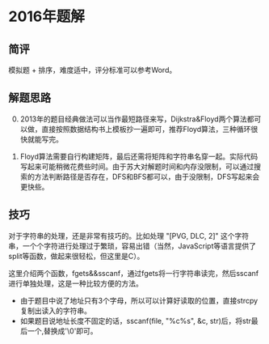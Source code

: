 # 2016年题解

## 简评

模拟题 + 排序，难度适中，评分标准可以参考Word。

## 解题思路

0. 2013年的题目经典做法可以当作最短路径来写，Dijkstra&Floyd两个算法都可以做，直接按照数据结构书上模板抄一遍即可，推荐Floyd算法，三种循环很快就能写完。

1. Floyd算法需要自行构建矩阵，最后还需将矩阵和字符串名穿一起。实际代码写起来可能稍微花费些时间。由于苏大对解题时间和内存没限制，可以通过搜索的方法判断路径是否存在，DFS和BFS都可以，由于没限制，DFS写起来会更快些。

## 技巧

对于字符串的处理，还是非常有技巧的。比如处理 "[PVG, DLC, 2]" 这个字符串，一个个字符进行处理过于繁琐，容易出错（当然，JavaScript等语言提供了split等函数，做起来很轻松，但这里是C）。

这里介绍两个函数，fgets&&sscanf，通过fgets将一行字符串读完，然后sscanf进行单独处理，这是一种比较方便的方法。

* 由于题目中说了地址只有3个字母，所以可以计算好读取的位置，直接strcpy复制出读入的字符串。
* 如果题目说地址长度不固定的话，sscanf(file, "%c%s", &c, str)后，将str最后一个,替换成'\0'即可。